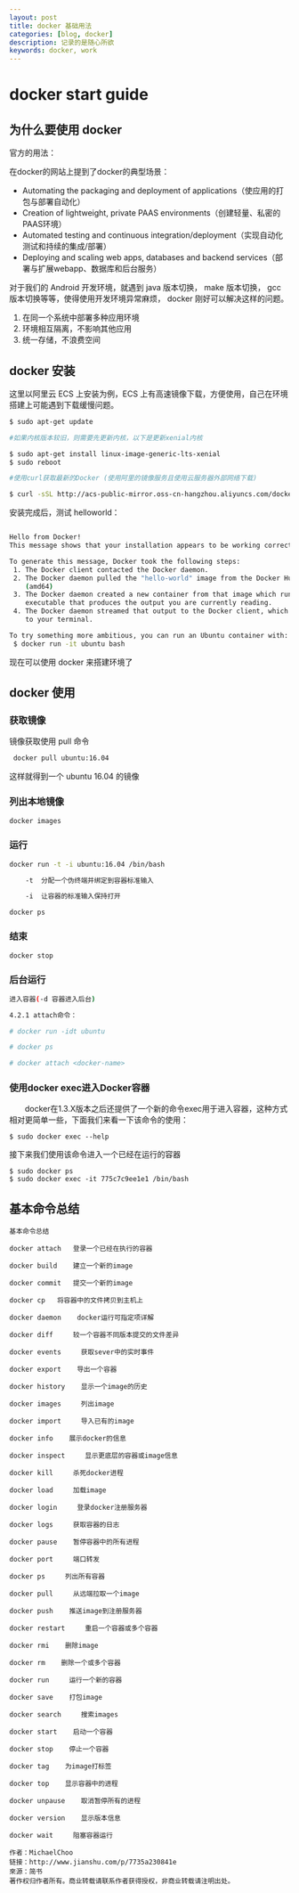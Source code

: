 ```yaml
---
layout: post
title: docker 基础用法
categories: [blog, docker]
description: 记录的是随心所欲
keywords: docker, work
---
```


# docker start guide

## 为什么要使用 docker

官方的用法：

在docker的网站上提到了docker的典型场景：

- Automating the packaging and deployment of applications（使应用的打包与部署自动化）
- Creation of lightweight, private PAAS environments（创建轻量、私密的PAAS环境）
- Automated testing and continuous integration/deployment（实现自动化测试和持续的集成/部署）
- Deploying and scaling web apps, databases and backend services（部署与扩展webapp、数据库和后台服务）

对于我们的 Android 开发环境，就遇到 java 版本切换， make 版本切换， gcc 版本切换等等，使得使用开发环境异常麻烦， docker 刚好可以解决这样的问题。

1. 在同一个系统中部署多种应用环境
2. 环境相互隔离，不影响其他应用
3. 统一存储，不浪费空间

## docker 安装

这里以阿里云 ECS 上安装为例，ECS 上有高速镜像下载，方便使用，自己在环境搭建上可能遇到下载缓慢问题。

<!--注意：docker 需要内核版本较高，而且只能运行在 64 bit 处理器--> 

```bash
$ sudo apt-get update

#如果内核版本较旧，则需要先更新内核，以下是更新xenial内核

$ sudo apt-get install linux-image-generic-lts-xenial
$ sudo reboot

#使用curl获取最新的Docker (使用阿里的镜像服务且使用云服务器外部网络下载)

$ curl -sSL http://acs-public-mirror.oss-cn-hangzhou.aliyuncs.com/docker-engine/internet | sh -

```

安装完成后，测试 helloworld：

```bash

Hello from Docker!
This message shows that your installation appears to be working correctly.

To generate this message, Docker took the following steps:
 1. The Docker client contacted the Docker daemon.
 2. The Docker daemon pulled the "hello-world" image from the Docker Hub.
    (amd64)
 3. The Docker daemon created a new container from that image which runs the
    executable that produces the output you are currently reading.
 4. The Docker daemon streamed that output to the Docker client, which sent it
    to your terminal.

To try something more ambitious, you can run an Ubuntu container with:
 $ docker run -it ubuntu bash
```

现在可以使用 docker 来搭建环境了

## docker 使用

### 获取镜像

镜像获取使用 pull 命令

```bash
 docker pull ubuntu:16.04
```

这样就得到一个 ubuntu 16.04 的镜像

### 列出本地镜像

```bash
docker images
```

### 运行

```bash
docker run -t -i ubuntu:16.04 /bin/bash

    -t  分配一个伪终端并绑定到容器标准输入

    -i  让容器的标准输入保持打开
```

```
docker ps
```

### 结束

```bash
docker stop
```

### 后台运行

```bash
进入容器(-d 容器进入后台)

4.2.1 attach命令：

# docker run -idt ubuntu

# docker ps

# docker attach <docker-name>
```

### 使用docker exec进入Docker容器

　　docker在1.3.X版本之后还提供了一个新的命令exec用于进入容器，这种方式相对更简单一些，下面我们来看一下该命令的使用：

```
$ sudo docker exec --help   
```



接下来我们使用该命令进入一个已经在运行的容器

```
$ sudo docker ps  
$ sudo docker exec -it 775c7c9ee1e1 /bin/bash  
```



## 基本命令总结

```
基本命令总结

docker attach   登录一个已经在执行的容器

docker build    建立一个新的image

docker commit   提交一个新的image

docker cp   将容器中的文件拷贝到主机上

docker daemon    docker运行可指定项详解

docker diff     较一个容器不同版本提交的文件差异

docker events     获取sever中的实时事件

docker export    导出一个容器

docker history    显示一个image的历史

docker images     列出image

docker import     导入已有的image

docker info    展示docker的信息

docker inspect     显示更底层的容器或image信息

docker kill     杀死docker进程

docker load     加载image

docker login     登录docker注册服务器

docker logs     获取容器的日志

docker pause    暂停容器中的所有进程

docker port     端口转发

docker ps     列出所有容器

docker pull     从远端拉取一个image

docker push    推送image到注册服务器

docker restart     重启一个容器或多个容器

docker rmi    删除image

docker rm    删除一个或多个容器

docker run     运行一个新的容器

docker save    打包image

docker search     搜索images

docker start    启动一个容器

docker stop    停止一个容器

docker tag    为image打标签

docker top    显示容器中的进程

docker unpause    取消暂停所有的进程

docker version    显示版本信息

docker wait     阻塞容器运行

作者：MichaelChoo
链接：http://www.jianshu.com/p/7735a230841e
來源：简书
著作权归作者所有。商业转载请联系作者获得授权，非商业转载请注明出处。
```


